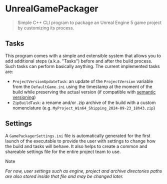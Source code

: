 # UnrealGamePackager
 
> Simple C++ CLI program to package an Unreal Engine 5 game project by customizing its process.

## Tasks
This program comes with a simple and extensible system that allows you to add additional steps (a.k.a. "Tasks") before and after the build process. Such tasks can perform basically anything. The current implemented tasks are:
+ `ProjectVersionUpdateTask`: an update of the `ProjectVersion` variable from the `DefaultGame.ini` using the timestamp at the moment of the build while preserving the actual version (if compatible with [semantic versioning](https://semver.org))
+ `ZipBuildTask`: a rename and/or .zip archive of the build with a custom nomenclature (e.g. `MyProject_Win64_Shipping_2024-09-23_18h43.zip`)

## Settings
A `GamePackagerSettings.ini` file is automatically generated for the first launch of the executable to provide the user with settings to change how the build and tasks will behave. It also helps to create a common and shareable settings file for the entire project team to use. 

> [!NOTE]
> *For now, user settings such as engine, project and archive directories paths are also stored inside that file and may be changed later.*
